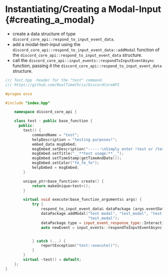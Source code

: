 Instantiating/Creating a Modal-Input {#creating_a_modal}
============
- create a data structure of type `discord_core_api::respond_to_input_event_data`.
- add a modal-text-input using the `discord_core_api::respond_to_input_event_data::addModal` function of the `discord_core_api::respond_to_input_event_data` structure.
- call the `discord_core_api::input_events::respondToInputEventAsync` function, passing it the `discord_core_api::respond_to_input_event_data` structure.
```cpp
/// Test.hpp -header for the "test" command.
/// https://github.com/RealTimeChris/DiscordCoreAPI

#pragma once

#include "index.hpp"

	namespace discord_core_api {

	class test : public base_function {
	  public:
		test() {
			commandName = "test";
			helpDescription = "testing purposes!";
			embed_data msgEmbed;
			msgEmbed.setDescription("------\nSimply enter !test or /test!\n------");
			msgEmbed.setTitle("__**test usage:**__");
			msgEmbed.setTimeStamp(getTimeAndDate());
			msgEmbed.setColor("fe_fe_fe");
			helpEmbed = msgEmbed;
		}

		unique_ptr<base_function> create() {
			return makeUnique<test>();
		}

		virtual void execute(base_function_arguments& args) {
			try {
				respond_to_input_event_data& dataPackage {args.eventData};
				dataPackage.addModal("test modal", "test_modal", "test modal small", "test_modal", true, 1, 46, text_input_style::paragraph, "test modal",
									 "test_modal");
				dataPackage.type = input_event_response_type::Interaction_Response;
				auto newEvent = input_events::respondToInputEventAsync(const& dataPackage);


			} catch (...) {
				reportException("test::execute()");
			}
		}
		virtual ~test() = default;
	};
}
```